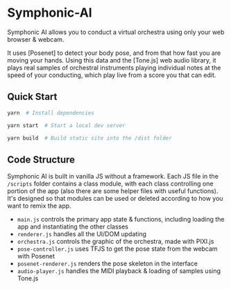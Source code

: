 # Symphonic-AI
Symphonic AI allows you to conduct a virtual orchestra using only your web browser &amp; webcam.

It uses [Posenet] to detect your body pose, and from that how fast you are moving your hands. Using this data and the [Tone.js] web audio library, it plays real samples of orchestral instruments playing individual notes at the speed of your conducting, which play live from a score you that can edit.

## Quick Start

```sh
yarn  # Install dependencies
```
```sh
yarn start  # Start a local dev server
```
```sh
yarn build  # Build static site into the /dist folder
```

## Code Structure

Symphonic AI is built in vanilla JS without a framework. Each JS file in the `/scripts` folder contains a class module, with each class controlling one portion of the app (also there are some helper files with useful functions). It's designed so that modules can be used or deleted according to how you want to remix the app.

- `main.js` controls the primary app state & functions, including loading the app and instantiating the other classes
- `renderer.js` handles all the UI/DOM updating
- `orchestra.js` controls the graphic of the orchestra, made with PIXI.js
- `pose-controller.js` uses TFJS to get the pose state from the webcam with Posenet
- `posenet-renderer.js` renders the pose skeleton in the interface
- `audio-player.js` handles the MIDI playback & loading of samples using Tone.js